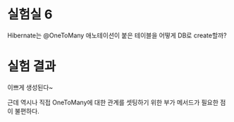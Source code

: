 # 실험실 6

Hibernate는 @OneToMany 애노테이션이 붙은 테이블을 어떻게 DB로 create할까?

# 실험 결과

이쁘게 생성된다~

근데 역시나 직접 OneToMany에 대한 관계를 셋팅하기 위한 부가 메서드가 필요한 점이 불편하다.